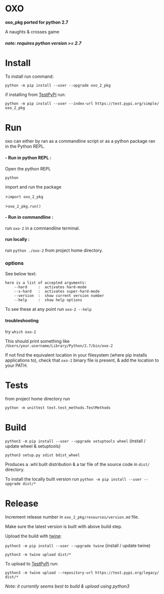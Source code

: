 # OXO

**oxo_pkg ported for python 2.7**

A naughts & crosses game 

##### *note: requires python version >= 2.7*

# Install

To install run command:

`python -m pip install --user --upgrade oxo_2_pkg`

if installing from [TestPyPi](https://test.pypi.org/project/oxo-pkg/) run:

`python -m pip install --user --index-url https://test.pypi.org/simple/ oxo_2_pkg`

# Run

oxo can either by ran as a commandline script or as a python package ran in the Python REPL.

#### - Run in python REPL :

Open the python REPL

`python`

import and run the package

\>`import oxo_2_pkg`

\>`oxo_2_pkg.run()`

#### - Run in commandline :

run `oxo-2` in a commandline terminal.

#### run locally :

run `python ./oxo-2` from project home directory.

### options

See below text:

```text
here is a list of accepted arguments: 
    --hard     :  activates hard-mode
    --s-hard   :  activates super-hard-mode
    --version  :  show current version number
    --help     :  show help options
```

To see these at any point run `oxo-2 --help`

#### troubleshooting

try `which oxo-2`

This should print something like `/Users/your.username/Library/Python/2.7/bin/oxo-2`

If not find the equivalent location in your filesystem (where pip installs applications to), check that `oxo-2` binary file is present, & add the location to your PATH.

# Tests

from project home directory run

`python -m unittest test.test_methods.TestMethods`

# Build

`python3 -m pip install --user --upgrade setuptools wheel` (install / update wheel & setuptools)

`python3 setup.py sdist bdist_wheel`

Produces a .whl built distribution & a tar file of the source code in `dist/` directory.

To install the locally built version run `python -m pip install --user --upgrade dist/*`

# Release

Increment release number in `oxo_2_pkg/resources/version.md` file.

Make sure the latest version is built with above build step.

Upload the build with [twine](https://pypi.org/project/twine/): 

`python3 -m pip install --user --upgrade twine` (install / update twine)

`python3 -m twine upload dist/*` 

To upload to [TestPyPi](https://test.pypi.org/project/oxo-pkg/) run:

`python3 -m twine upload --repository-url https://test.pypi.org/legacy/ dist/*` 

*Note: it currently seems best to build & upload using python3*
